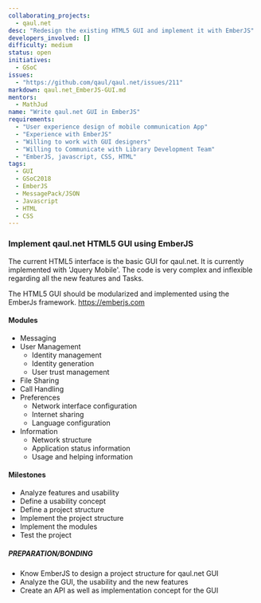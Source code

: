 ```yaml
---
collaborating_projects:
  - qaul.net
desc: "Redesign the existing HTML5 GUI and implement it with EmberJS"
developers_involved: []
difficulty: medium
status: open
initiatives:
  - GSoC
issues:
  - "https://github.com/qaul/qaul.net/issues/211"
markdown: qaul.net_EmberJS-GUI.md
mentors:
  - MathJud
name: "Write qaul.net GUI in EmberJS"
requirements:
  - "User experience design of mobile communication App" 
  - "Experience with EmberJS"
  - "Willing to work with GUI designers"
  - "Willing to Communicate with Library Development Team"
  - "EmberJS, javascript, CSS, HTML"
tags:
  - GUI
  - GSoC2018
  - EmberJS
  - MessagePack/JSON
  - Javascript
  - HTML
  - CSS
---
```


### Implement qaul.net HTML5 GUI using EmberJS

The current HTML5 interface is the basic GUI for qaul.net. It is currently implemented with 'Jquery Mobile'. The code is very complex and inflexible regarding all the new features and Tasks.

The HTML5 GUI should be modularized and implemented using the EmberJs framework.
https://emberjs.com

#### Modules

* Messaging
* User Management
  * Identity management
  * Identity generation
  * User trust management
* File Sharing
* Call Handling
* Preferences
  * Network interface configuration
  * Internet sharing
  * Language configuration
* Information
  * Network structure
  * Application status information
  * Usage and helping information


#### Milestones

* Analyze features and usability
* Define a usability concept
* Define a project structure
* Implement the project structure
* Implement the modules
* Test the project


##### PREPARATION/BONDING

- Know EmberJS to design a project structure for qaul.net GUI
- Analyze the GUI, the usability and the new features
- Create an API as well as implementation concept for the GUI
